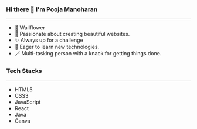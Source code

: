 ### Hi there 👋 I'm Pooja Manoharan
----------------------------------------------------------------------

- 🥀 Wallflower
- 🌱 Passionate about creating beautiful websites.
- ✨ Always up for a challenge
- 🍃 Eager to learn new technologies.
- 🪄 Multi-tasking person with a knack for getting things done.


### Tech Stacks
----------------------------------------------------------------------
* HTML5
* CSS3
* JavaScript
* React
* Java
* Canva
  










<!--
**Pooja-Manoharan/Pooja-Manoharan** is a ✨ _special_ ✨ repository because its `README.md` (this file) appears on your GitHub profile.

Here are some ideas to get you started:

- 🔭 I’m currently working on ...
- 🌱 I’m currently learning ...
- 👯 I’m looking to collaborate on ...
- 🤔 I’m looking for help with ...
- 💬 Ask me about ...
- 📫 How to reach me: ...
- 😄 Pronouns: ...
- ⚡ Fun fact: ...
-->
